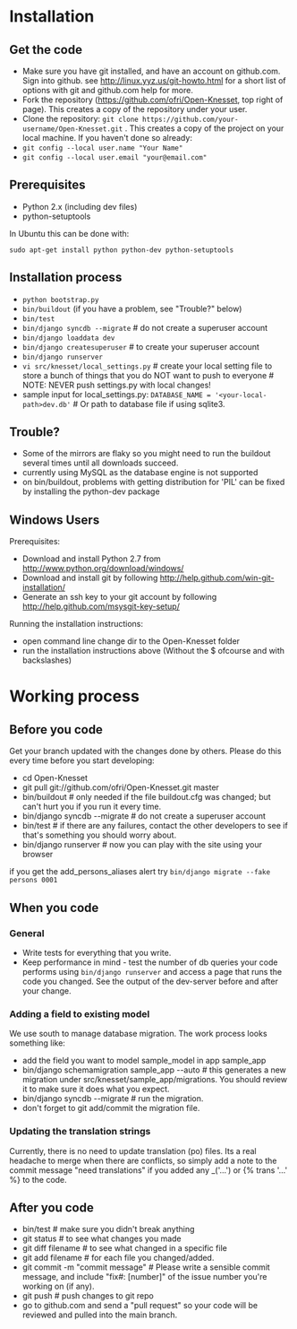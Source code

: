 # Installation #

## Get the code ##
- Make sure you have git installed, and have an account on github.com. Sign into github. see http://linux.yyz.us/git-howto.html for a short list of options with git and github.com help for more.
- Fork the repository (https://github.com/ofri/Open-Knesset, top right of page). This creates a copy of the repository under your user.
- Clone the repository: `git clone https://github.com/your-username/Open-Knesset.git` . This creates a copy of the project on your local machine.
If you haven't done so already:
- `git config --local user.name "Your Name"`
- `git config --local user.email "your@email.com"`

## Prerequisites ##
- Python 2.x (including dev files)
- python-setuptools

In Ubuntu this can be done with:

    sudo apt-get install python python-dev python-setuptools

## Installation process ##
- `python bootstrap.py`
- `bin/buildout` (if you have a problem, see "Trouble?" below)
- `bin/test`
- `bin/django syncdb --migrate`     # do not create a superuser account
- `bin/django loaddata dev`
- `bin/django createsuperuser` # to create your superuser account
- `bin/django runserver`
- `vi src/knesset/local_settings.py` # create your local setting file to store a bunch of things that you do NOT want to push to everyone # NOTE: NEVER push settings.py with local changes!
- sample input for local_settings.py: `DATABASE_NAME = '<your-local-path>dev.db'`  # Or path to database file if using sqlite3.

## Trouble? ##
- Some of the mirrors are flaky so you might need to run the buildout several times until all downloads succeed.
- currently using MySQL as the database engine is not supported
- on bin/buildout, problems with getting distribution for 'PIL' can be fixed
  by installing the python-dev package

## Windows Users ##
Prerequisites:
- Download and install Python 2.7 from http://www.python.org/download/windows/
- Download and install git by following http://help.github.com/win-git-installation/
- Generate an ssh key to your git account by following http://help.github.com/msysgit-key-setup/

Running the installation instructions:
- open command line change dir to the Open-Knesset folder
- run the installation instructions above (Without the $ ofcourse and with backslashes)

# Working process #

## Before you code ##
Get your branch updated with the changes done by others. Please do this every time before you start developing:

- cd Open-Knesset
- git pull git://github.com/ofri/Open-Knesset.git master
- bin/buildout                     # only needed if the file buildout.cfg was changed; but can't hurt you if you run it every time.
- bin/django syncdb --migrate      # do not create a superuser account
- bin/test                         # if there are any failures, contact the other developers to see if that's something you should worry about.
- bin/django runserver             # now you can play with the site using your browser

if you get the add_persons_aliases alert try `bin/django migrate --fake persons 0001`

## When you code ##
### General ###
- Write tests for everything that you write.
- Keep performance in mind - test the number of db queries your code performs using `bin/django runserver` and access a page that runs the code you changed. See the output of the dev-server before and after your change.

### Adding a field to existing model ###
We use south to manage database migration. The work process looks something like:
- add the field you want to model sample_model in app sample_app
- bin/django schemamigration sample_app --auto # this generates a new migration under src/knesset/sample_app/migrations. You should review it to make sure it does what you expect.
- bin/django syncdb --migrate # run the migration.
- don't forget to git add/commit the migration file.

### Updating the translation strings ###
Currently, there is no need to update translation (po) files. Its a real headache to merge when there are conflicts, so simply add a note to the commit message "need translations" if you added any _('...') or {% trans '...' %} to the code.

## After you code ##
- bin/test # make sure you didn't break anything
- git status # to see what changes you made
- git diff filename # to see what changed in a specific file
- git add filename # for each file you changed/added.
- git commit -m "commit message" # Please write a sensible commit message, and include "fix#: [number]" of the issue number you're working on (if any).
- git push # push changes to git repo
- go to github.com and send a "pull request" so your code will be reviewed and pulled into the main branch.
